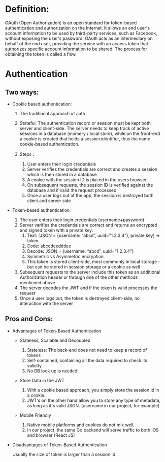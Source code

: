 # Definition:
OAuth (Open Authorization) is an open standard for token-based authentication and authorization on the Internet. It allows an end user's account information to be used by third-party services, such as Facebook, without exposing the user's password. OAuth acts as an intermediary on behalf of the end user, providing the service with an access token that authorizes specific account information to be shared. The process for obtaining the token is called a flow.

# Authentication

## Two ways:
* Cookie based authentication:

    1. The traditional approach of auth
    
    2. Stateful. The authentication record or session must be kept both server and client-side. The server needs to keep track of active sessions in a database (momery / local store), while on the front-end a cookie is created that holds a session identifier, thus the name cookie-based authentication.
    3. Steps：
        1. User enters their login credentials
        2. Server verifies the credentials are correct and creates a session which is then stored in a database
        3. A cookie with the session ID is placed in the users browser
        4. On subsequent requests, the session ID is verified against the database and if valid the request processed
        5. Once a user logs out of the app, the session is destroyed both client and server side


* Token-based authentication:
    1. The user enters their login credentials (username+password)
    2. Server verifies the credentials are correct and returns an encrypted and signed token with a private key.
        1. Text: (JSON = {username: “abcd”, uuid=”1.2.3.4”}, private key) => token
        2. Code: abccdeedddee
        3. Decode: JSON = {username: “abcd”,  uuid=”1.2.3.4”}
        4. Symmetric vs Asymmetric encryption.
        5. This token is stored client-side, most commonly in local storage - but can be stored in session storage or a cookie as well
    3. Subsequent requests to the server include this token as an additional Authorization header or through one of the other methods mentioned above
    4. The server decodes the JWT and if the token is valid processes the request
    5. Once a user logs out, the token is destroyed client-side, no interaction with the server

## Pros and Cons:
* Advantages of Token-Based Authentication
    * Stateless, Scalable and Decoupled
        1. Stateless: The back-end does not need to keep a record of tokens
        2. Self-contained, containing all the data required to check its validity.
        3. No DB look up is needed.
 
    * Store Data in the JWT
        1. With a cookie based approach, you simply store the session id in a cookie.
        2. JWT's on the other hand allow you to store any type of metadata, as long as it's valid JSON. (username in our project, for example)
 
    * Mobile Friendly
        1. Native mobile platforms and cookies do not mix well.
        2. In our project, the same Go backend will serve traffic to both iOS and browser (React JS)

* Disadvantages of Token-Based Authentication

    Usually the size of token is larger than a session id.
